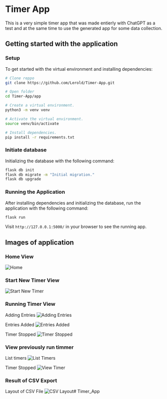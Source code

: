 # Timer App

This is a very simple timer app that was made entierly with ChatGPT as a test and at the same time to use the generated app for some data collection.

## Getting started with the application

### Setup
To get started with the virtual environment and installing dependencies:
```bash
# Clone reppo
git clone https://github.com/Lerold/Timer-App.git

# Open folder
cd Timer-App/app

# Create a virtual environment.
python3 -m venv venv

# Activate the virtual environment.
source venv/bin/activate

# Install dependencies.
pip install -r requirements.txt
```

### Initiate database
Initializing the database with the following command:
```bash
flask db init
flask db migrate -m "Initial migration."
flask db upgrade
```

### Running the Application
After installing dependencies and initializing the database, run the application with the following command:
```bash
flask run
```
Visit `http://127.0.0.1:5000/` in your browser to see the running app.


## Images of application

### Home View
![Home](/images/Home.png "Home")

### Start New Timer View
![Start New Timer](/images/Start_new_Timer.png "Start New Timer")

### Running Timer View
Adding Entries
![Adding Entries](/images/Adding_entries_1.png "Adding Entries")

Entries Added
![Entries Added](/images/Entries_added.png "Entries Added")

Timer Stopped
![Timer Stopped](/images/Timer_stopped.png "Timer Stopped")

### View previously run timmer
List timers
![List Timers](/images/List_timers.png "List Timers")

Timer Stopped
![View Timer](/images/View_timer.png "View Timer")

### Result of CSV Export
Layout of CSV File
![CSV Layout](/images/csv_file.png "CSV Layout")# Timer_App
